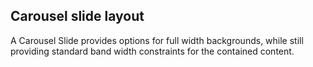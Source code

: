 ## Carousel slide layout
A Carousel Slide provides options for full width backgrounds, while still providing standard band width constraints for the contained content.
